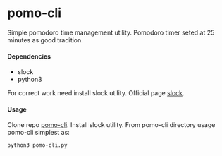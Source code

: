 # pomo-cli
Simple pomodoro time management utility. Pomodoro timer seted at 25 minutes as good tradition.

#### Dependencies

* slock
* python3

For correct work need install slock utility. Official page [slock](https://tools.suckless.org/slock/).

#### Usage

Clone repo [pomo-cli](git@github.com:unixzen/pomo-cli.git). Install slock utility. From pomo-cli directory usage pomo-cli simplest as:

```python3
python3 pomo-cli.py
```

